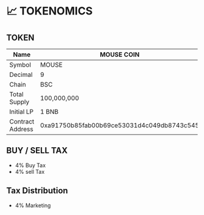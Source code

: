 # 📈 TOKENOMICS

## TOKEN



| Name             | MOUSE COIN                                 |
| ---------------- | ------------------------------------------ |
| Symbol           | MOUSE                                      |
| Decimal          | 9                                          |
| Chain            | BSC                                        |
| Total Supply     | 100,000,000                                |
| Initial LP       | 1 BNB                                      |
| Contract Address | 0xa91750b85fab00b69ce53031d4c049db8743c545 |



## BUY / SELL TAX

* 4% Buy Tax
* 4% sell Tax

## Tax Distribution

* 4% Marketing



